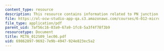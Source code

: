 ```yaml
---
content_type: resource
description: This resource contains information related to PN junction and MOS electrostatics.
file: https://ol-ocw-studio-app-qa.s3.amazonaws.com/courses/6-012-microelectronic-devices-and-circuits-spring-2009/6986289796927e9b4947924e823ec5a2_MIT6_012S09_lec06.pdf
file_type: application/pdf
parent_uid: 7af56c16-03a9-67a9-1fc8-5a3f4f78f3b9
resourcetype: Document
title: MIT6_012S09_lec06.pdf
uid: 69862897-9692-7e9b-4947-924e823ec5a2
---
```

